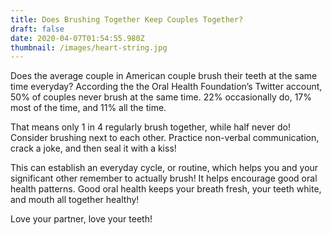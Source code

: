 ```yaml
---
title: Does Brushing Together Keep Couples Together?
draft: false
date: 2020-04-07T01:54:55.980Z
thumbnail: /images/heart-string.jpg
---
```


Does the average couple in American couple brush their teeth at the same time everyday? According the the Oral Health Foundation’s Twitter account, 50% of couples never brush at the same time. 22% occasionally do, 17% most of the time, and 11% all the time.

That means only 1 in 4 regularly brush together, while half never do! Consider brushing next to each other. Practice non-verbal communication, crack a joke, and then seal it with a kiss!

This can establish an everyday cycle, or routine, which helps you and your significant other remember to actually brush! It helps encourage good oral health patterns. Good oral health keeps your breath fresh, your teeth white, and mouth all together healthy!

Love your partner, love your teeth!
